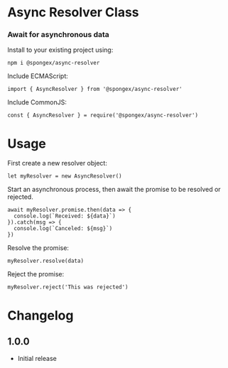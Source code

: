 #  Async Resolver Class

### Await for asynchronous data

Install to your existing project using:
```
npm i @spongex/async-resolver
```

Include ECMAScript:
```
import { AsyncResolver } from '@spongex/async-resolver'
```

Include CommonJS:
```
const { AsyncResolver } = require('@spongex/async-resolver')
```

# Usage

First create a new resolver object:
```
let myResolver = new AsyncResolver()
```

Start an asynchronous process, then await the promise to be resolved or rejected.
```
await myResolver.promise.then(data => {
  console.log(`Received: ${data}`)
}).catch(msg => {
  console.log(`Canceled: ${msg}`)
})
```

Resolve the promise:
```
myResolver.resolve(data)
```

Reject the promise:
```
myResolver.reject('This was rejected')
```

# Changelog

## 1.0.0
- Initial release
